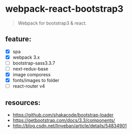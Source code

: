 # webpack-react-bootstrap3
> Webpack for bootstrap3 & react.

## feature:
+ [x] spa 
+ [x] webpack 3.x
+ [ ] bootstrap-sass3.3.7
+ [ ] next-redux-base
+ [x] image comporess
+ [x] fonts/images to folder
+ [ ] react-router v4

## resources:
+ https://github.com/shakacode/bootstrap-loader
+ https://getbootstrap.com/docs/3.3/components/
+ http://blog.csdn.net/linyeban/article/details/54834901